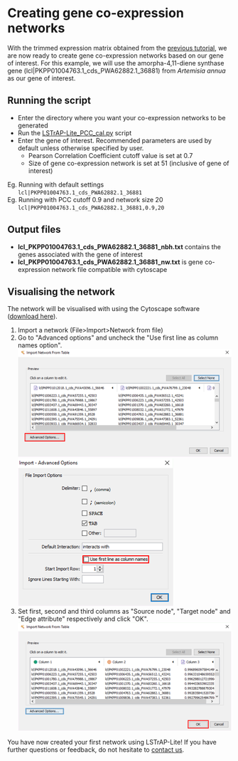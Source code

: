 # Creating gene co-expression networks
With the trimmed expression matrix obtained from the [previous tutorial](02_qc.md), we are now ready to create gene co-expression networks based on our gene of interest. For this example, we will use the amorpha-4,11-diene synthase gene (lcl|PKPP01004763.1_cds_PWA62882.1_36881) from <i>Artemisia annua</i> as our gene of interest. 

## Running the script
  * Enter the directory where you want your co-expression networks to be generated
  * Run the [LSTrAP-Lite_PCC_cal.py](../LSTrAP-Lite_PCC_cal.py) script
  * Enter the gene of interest. Recommended parameters are used by default unless otherwise specified by user.
      * Pearson Correlation Coefficient cutoff value is set at 0.7
      * Size of gene co-expression network is set at 51 (inclusive of gene of interest)

Eg. Running with default settings<br>
&nbsp;&nbsp;&nbsp;&nbsp;&nbsp;&nbsp;<code>lcl|PKPP01004763.1_cds_PWA62882.1_36881</code><br>
Eg. Running with PCC cutoff 0.9 and network size 20<br>
&nbsp;&nbsp;&nbsp;&nbsp;&nbsp;&nbsp;<code>lcl|PKPP01004763.1_cds_PWA62882.1_36881,0.9,20</code>

## Output files
  * <b>lcl_PKPP01004763.1_cds_PWA62882.1_36881_nbh.txt</b> contains the genes associated with the gene of interest
  * <b>lcl_PKPP01004763.1_cds_PWA62882.1_36881_nw.txt</b> is gene co-expression network file compatible with cytoscape

## Visualising the network
The network will be visualised with using the Cytoscape software ([download here](https://cytoscape.org/download.html)).
  1. Import a network (File>Import>Network from file)
  2. Go to "Advanced options" and uncheck the "Use first line as column names option".<br>
  ![cytoscape1](images/cs_setting1.png)
  ![advanced](images/advanced.png)
  3. Set first, second and third columns as "Source node", "Target node" and "Edge attribute" respectively and click "OK".<br>
  ![cytoscape2](images/cs_setting2.png)

You have now created your first network using LSTrAP-Lite!
If you have further questions or feedback, do not hesitate to [contact us](mailto:qiaowen001@e.ntu.edu.sg).
